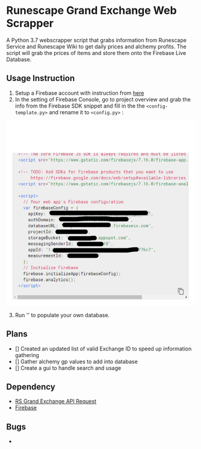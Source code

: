 # Runescape Grand Exchange Web Scrapper
A Python 3.7 webscrapper script that grabs information from Runescape Service and  Runescape Wiki to get daily prices and alchemy profits. The script will grab the prices of items and store them onto the Firebase Live Database.

## Usage Instruction
1. Setup a Firebase account with instruction from [here](https://firebase.google.com/docs/database/web/start)
2. In the setting of Firebase Console, go to project overview and grab the info from the Firebase SDK snippet and fill in the the `<config-template.py>` and rename it to `<config.py>` :

![config_info](https://github.com/MisterSoandSo/RS_GE_Scrapper/blob/master/media/config.png)

3. Run '<python RS_FIRE_GE.py>' to populate your own database.

## Plans
-  [] Created an updated list of valid Exchange ID to speed up information gathering
-  [] Gather alchemy gp values to add into database
-  [] Create a gui to handle search and usage

## Dependency
- [RS Grand Exchange API Request](http://services.runescape.com/m=itemdb_rs/api/catalogue/detail.json?item=)
- [Firebase](https://console.firebase.google.com/)

## Bugs 
- 


